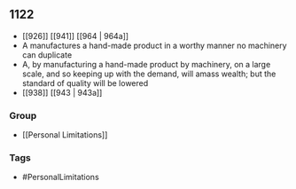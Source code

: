 ## 1122
- [[926]] [[941]] [[964 | 964a]] 
- A manufactures a hand-made product in a worthy manner no machinery can duplicate
- A, by manufacturing a hand-made product by machinery, on a large scale, and so keeping up with the demand, will amass wealth; but the standard of quality will be lowered
- [[938]] [[943 | 943a]] 


### Group
- [[Personal Limitations]]

### Tags
- #PersonalLimitations

